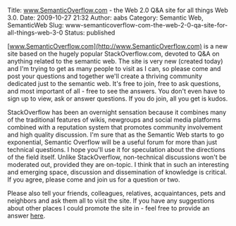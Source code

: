 Title: www.SemanticOverflow.com - the Web 2.0 Q&A site for all things Web 3.0.
Date: 2009-10-27 21:32
Author: aabs
Category: Semantic Web, SemanticWeb
Slug: www-semanticoverflow-com-the-web-2-0-qa-site-for-all-things-web-3-0
Status: published

<div>

[www.SemanticOverflow.com](http://www.SemanticOverflow.com) is a new site based on the hugely popular StackOverflow.com, devoted to Q&A on anything related to the semantic web. The site is very new (created today) and I'm trying to get as many people to visit as I can, so please come and post your questions and together we'll create a thriving community dedicated just to the semantic web. It's free to join, free to ask questions, and most important of all - free to see the answers. You don't even have to sign up to view, ask or answer questions. If you do join, all you get is kudos.

</div>

<div>

</div>

<div>

StackOverflow has been an overnight sensation because it combines many of the traditional features of wikis, newgroups and social media platforms combined with a reputation system that promotes community involvement and high quality discussion. I'm sure that as the Semantic Web starts to go exponential, Semantic Overflow will be a useful forum for more than just technical questions. I hope you'll use it for speculation about the directions of the field itself. Unlike StackOverflow, non-technical discussions won't be moderated out, provided they are on-topic. I think that in such an interesting and emerging space, discussion and dissemination of knowledge is critical. If you agree, please come and join us for a question or two.

</div>

<div>

</div>

<div>

Please also tell your friends, colleagues, relatives, acquaintances, pets and neighbors and ask them all to visit the site. If you have any suggestions about other places I could promote the site in - feel free to provide an answer [here](http://www.semanticoverflow.com/questions/1/where-can-i-learn-about-the-semantic-web).

</div>
